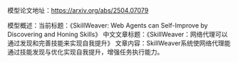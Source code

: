 模型论文地址：https://arxiv.org/abs/2504.07079

模型概述：当前标题：《SkillWeaver: Web Agents can Self-Improve by Discovering and Honing Skills》
中文文章标题：《SkillWeaver：网络代理可以通过发现和完善技能来实现自我提升》
文章内容：SkillWeaver系统使网络代理能通过技能发现与优化实现自我提升，增强任务执行能力。
